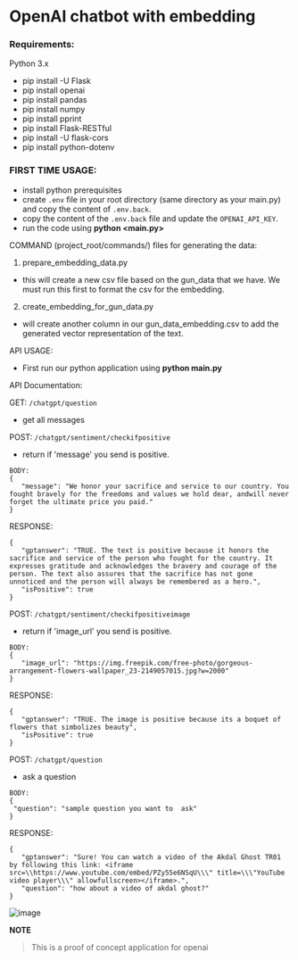 ﻿# OpenAI chatbot with embedding 

### Requirements:

Python 3.x

- pip install -U Flask
- pip install openai
- pip install pandas
- pip install numpy
- pip install pprint
- pip install Flask-RESTful
- pip install -U flask-cors
- pip install python-dotenv

### FIRST TIME USAGE:
- install python prerequisites
- create `.env` file in your root directory (same directory as your main.py) and copy the content of `.env.back`.
- copy the content of the `.env.back` file and update the `OPENAI_API_KEY`.
- run the code using **python <main.py>**

COMMAND (project_root/commands/) files for generating the data:
1. prepare_embedding_data.py
 - this will create a new csv file based on the gun_data that we have. We must run this first to format the csv for the embedding.
2. create_embedding_for_gun_data.py
 - will create another column in our gun_data_embedding.csv to add the generated vector representation of the text.

API USAGE:
- First run our python application using **python main.py**

API Documentation:

GET: `/chatgpt/question`
 - get all messages


POST: `/chatgpt/sentiment/checkifpositive`
 - return if 'message' you send is positive.
 ```
 BODY:
 {
    "message": "We honor your sacrifice and service to our country. You fought bravely for the freedoms and values we hold dear, andwill never forget the ultimate price you paid."
}
 ```
 RESPONSE:
 ```
{
    "gptanswer": "TRUE. The text is positive because it honors the sacrifice and service of the person who fought for the country. It expresses gratitude and acknowledges the bravery and courage of the person. The text also assures that the sacrifice has not gone unnoticed and the person will always be remembered as a hero.",
    "isPositive": true
}
 ```
 
 POST: `/chatgpt/sentiment/checkifpositiveimage`
 - return if 'image_url' you send is positive.
 ```
 BODY:
 {
    "image_url": "https://img.freepik.com/free-photo/gorgeous-arrangement-flowers-wallpaper_23-2149057015.jpg?w=2000"
}
 ```
 RESPONSE:
 ```
{
    "gptanswer": "TRUE. The image is positive because its a boquet of flowers that simbolizes beauty",
    "isPositive": true
}
 ```


POST: `/chatgpt/question`
 - ask a question
 ```
 BODY:
 {
  "question": "sample question you want to  ask"
 }
 ```
 RESPONSE:
 ```
 {
    "gptanswer": "Sure! You can watch a video of the Akdal Ghost TR01 by following this link: <iframe src=\\https://www.youtube.com/embed/PZy55e6NSqU\\\" title=\\\"YouTube video player\\\" allowfullscreen></iframe>.",
    "question": "how about a video of akdal ghost?"
 }
 ```
 ![image](https://user-images.githubusercontent.com/4272175/236098410-e2db110b-7c72-4d90-b322-6ac4152eae91.png)
                                                                                                     
                                                                                                      
                                                                                                      
**NOTE**
> This is a proof of concept application for openai

  
